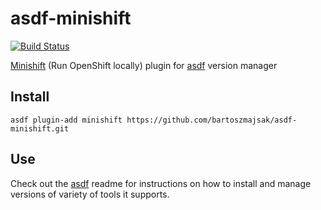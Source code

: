 # asdf-minishift

[![Build Status](https://travis-ci.org/bartoszmajsak/asdf-minishift.svg?branch=master)](https://travis-ci.org/bartoszmajsak/asdf-minishift)

[Minishift](https://github.com/minishift/minishift) (Run OpenShift locally) plugin for [asdf](https://github.com/asdf-vm/asdf) version manager

## Install

```
asdf plugin-add minishift https://github.com/bartoszmajsak/asdf-minishift.git
```

## Use

Check out the [asdf](https://github.com/asdf-vm/asdf) readme for instructions on how to install and manage versions of variety of tools it supports.
